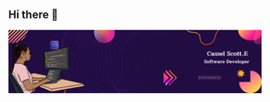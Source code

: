 ## Hi there 👋

<p align="center">
  <img src="https://github.com/casselscott/casselscott/blob/main/banner.png" width="1000" title="hover text">

</p>
